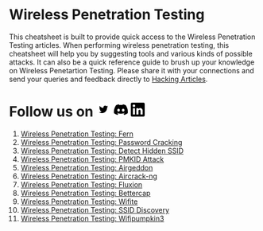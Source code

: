 # Wireless Penetration Testing

This cheatsheet is built to provide quick access to the Wireless Penetration Testing articles. When performing wireless penetration testing, this cheatsheet will help you by suggesting tools and various kinds of possible attacks. It can also be a quick reference guide to brush up your knowledge on Wireless Penetartion Testing. Please share it with your connections and send your queries and feedback directly to [Hacking Articles](https://twitter.com/hackinarticles).

[1.5]: https://raw.githubusercontent.com/Ignitetechnologies/Windows-Privilege-Escalation/main/linked.png
[1.6]: https://www.linkedin.com/company/hackingarticles/
[1.3]: https://raw.githubusercontent.com/Ignitetechnologies/Windows-Privilege-Escalation/main/discord.png
[1.4]: https://discord.com/invite/kyKvXwK4Bk
[1.1]: https://raw.githubusercontent.com/Ignitetechnologies/Windows-Privilege-Escalation/main/twitter.png
[1]: http://www.twitter.com/hackinarticles
# Follow us on [![alt text][1.1]][1] [![alt text][1.3]][1.4] [![alt text][1.5]][1.6]


1. [Wireless Penetration Testing: Fern](https://www.hackingarticles.in/wireless-penetration-testing-fern/)
2. [Wireless Penetration Testing: Password Cracking](https://www.hackingarticles.in/wireless-penetration-testing-password-cracking/)
3. [Wireless Penetration Testing: Detect Hidden SSID](https://www.hackingarticles.in/wireless-penetration-testing-detect-hidden-ssid/)
4. [Wireless Penetration Testing: PMKID Attack](https://www.hackingarticles.in/wireless-penetration-testing-pmkid-attack/)
5. [Wireless Penetration Testing: Airgeddon](https://www.hackingarticles.in/wireless-penetration-testing-airgeddon/)
6. [Wireless Penetration Testing: Aircrack-ng](https://www.hackingarticles.in/wireless-penetration-testing-aircrack-ng/)
7. [Wireless Penetration Testing: Fluxion](https://www.hackingarticles.in/wireless-penetration-testing-fluxion/)
8. [Wireless Penetration Testing: Bettercap](https://www.hackingarticles.in/wireless-penetration-testing-bettercap/)
9. [Wireless Penetration Testing: Wifite](https://www.hackingarticles.in/wireless-penetration-testing-wifite/)
10. [Wireless Penetration Testing: SSID Discovery](https://www.hackingarticles.in/wireless-penetration-testing-ssid-discovery/)
11. [Wireless Penetration Testing: Wifipumpkin3](https://www.hackingarticles.in/wireless-penetration-testing-wifipumpkin3/)
